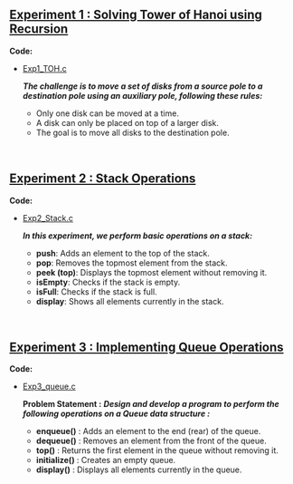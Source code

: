 ## [Experiment 1 : Solving Tower of Hanoi using Recursion](https://docs.google.com/document/d/1_hRp5XcbNSkFNvlLtYMVCVwG5CMisZSlIA5xz2MM1kk/edit?usp=sharing)

**Code:** 
* [Exp1_TOH.c](https://github.com/Ash4-k/DSA-LAB/blob/main/Exp1/Exp1_TOH.c)


    ***The challenge is to move a set of disks from a source pole to a destination pole using an auxiliary pole, following these rules:***

    * Only one disk can be moved at a time. 
    * A disk can only be placed on top of a larger disk.
    * The goal is to move all disks to the destination pole.


<br>

## [Experiment 2 : Stack Operations](https://docs.google.com/document/d/1eeobnEWJhxAAfCECxgsNmEAGAU3BdZpgL1_AEe8gRjc/edit?usp=sharing)

**Code:**
* [Exp2_Stack.c](https://github.com/Ash4-k/DSA-LAB/blob/main/Exp2/Exp2_Stack.c)


    ***In this experiment, we perform basic operations on a stack:***

    * **push**: Adds an element to the top of the stack.
    * **pop**: Removes the topmost element from the stack.
    * **peek (top)**: Displays the topmost element without removing it.
    * **isEmpty**: Checks if the stack is empty.
    * **isFull**: Checks if the stack is full.
    * **display**: Shows all elements currently in the stack.


<br> 

## [Experiment 3 : Implementing Queue Operations](https://docs.google.com/document/d/1-CTO5Aj0JkhocFczA5S_haIPYggQZ7Spe3kfkI6ikhU/edit?usp=sharing)
**Code:** 
* [Exp3_queue.c](https://github.com/Ash4-k/DSA-LAB/blob/main/Exp3/Exp3_queue.c)

    **Problem Statement :**
    ***Design and develop a program to perform the following operations on a Queue data structure :***

    * **enqueue()** : Adds an element to the end (rear) of the queue.
    * **dequeue()** : Removes an element from the front of the queue.
    * **top()** : Returns the first element in the queue without removing it.
    * **initialize()** : Creates an empty queue.
    * **display()** : Displays all elements currently in the queue.